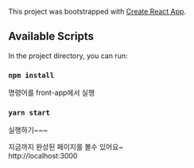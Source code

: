This project was bootstrapped with [Create React App](https://github.com/facebook/create-react-app).

## Available Scripts

In the project directory, you can run:

### `npm install`
명령어를 front-app에서 실행

### `yarn start`
실행하기~~~

지금까지 완성된 페이지를 볼수 있어요~ <br />
http://localhost:3000

